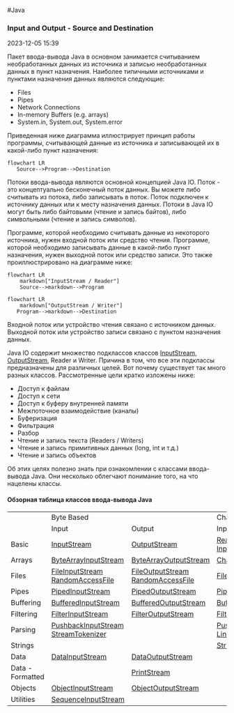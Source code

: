 #Java 
### Input and Output - Source and Destination ###

2023-12-05 15:39

Пакет ввода-вывода Java в основном занимается считыванием необработанных данных из источника и записью необработанных данных в пункт назначения. Наиболее типичными источниками и пунктами назначения данных являются следующие:
- Files
- Pipes
- Network Connections
- In-memory Buffers (e.g. arrays)
- System.in, System.out, System.error

Приведенная ниже диаграмма иллюстрирует принцип работы программы, считывающей данные из источника и записывающей их в какой-либо пункт назначения:

```mermaid
flowchart LR
   Source-->Program-->Destination
```
Потоки ввода-вывода являются основной концепцией Java IO. Поток - это концептуально бесконечный поток данных. Вы можете либо считывать из потока, либо записывать в поток. Поток подключен к источнику данных или к месту назначения данных. Потоки в Java IO могут быть либо байтовыми (чтение и запись байтов), либо символьными (чтение и запись символов).

Программе, которой необходимо считывать данные из некоторого источника, нужен входной поток или средство чтения. Программе, которой необходимо записывать данные в какой-либо пункт назначения, нужен выходной поток или средство записи. Это также проиллюстрировано на диаграмме ниже:

```mermaid
flowchart LR
	markdown["InputStream / Reader"]
	Source-->markdown-->Program
```

```mermaid
flowchart LR
	markdown["OutputStream / Writer"]
   Program-->markdown-->Destination
```
Входной поток или устройство чтения связано с источником данных. Выходной поток или устройство записи связано с пунктом назначения данных.

Java IO содержит множество подклассов классов [InputStream](InputStream), [OutputStream](OutputStream), Reader и Writer. Причина в том, что все эти подклассы предназначены для различных целей. Вот почему существует так много разных классов. Рассмотренные цели кратко изложены ниже:
- Доступ к файлам 
- Доступ к сети 
- Доступ к буферу внутренней памяти 
- Межпоточное взаимодействие (каналы) 
- Буферизация 
- Фильтрация 
- Разбор 
- Чтение и запись текста (Readers / Writers) 
- Чтение и запись примитивных данных (long, int и т.д.) 
- Чтение и запись объектов

Об этих целях полезно знать при ознакомлении с классами ввода-вывода Java. Они несколько облегчают понимание того, на что нацелены классы.
#### Обзорная таблица классов ввода-вывода Java ####

|   |   |   |   |   |
|---|---|---|---|---|
||Byte Based|   |Character Based|   |
||Input|Output|Input|Output|
|Basic|[InputStream](InputStream)|[OutputStream](OutputStream)|[Reader](https://www.jenkov.com/tutorials/java-io/reader.html)  <br>[InputStreamReader](https://www.jenkov.com/tutorials/java-io/inputstreamreader.html)|[Writer](https://www.jenkov.com/tutorials/java-io/writer.hml)  <br>[OutputStreamWriter](https://www.jenkov.com/tutorials/java-io/outputstreamwriter.html)|
|Arrays|[ByteArrayInputStream](ByteArrayInputStream)|[ByteArrayOutputStream](ByteArrayOutputStream)|[CharArrayReader](https://www.jenkov.com/tutorials/java-io/chararrayreader.html)|[CharArrayWriter](https://www.jenkov.com/tutorials/java-io/chararraywriter.html)|
|Files|[FileInputStream](FileInputStream)  <br>[RandomAccessFile](https://www.jenkov.com/tutorials/java-io/randomaccessfile.html)|[FileOutputStream](FileOutputStream)  <br>[RandomAccessFile](https://www.jenkov.com/tutorials/java-io/randomaccessfile.html)|[FileReader](https://www.jenkov.com/tutorials/java-io/filereader.html)|[FileWriter](https://www.jenkov.com/tutorials/java-io/filewriter.html)|
|Pipes|[PipedInputStream](https://www.jenkov.com/tutorials/java-io/pipedinputstream.html)|[PipedOutputStream](https://www.jenkov.com/tutorials/java-io/pipedoutputstream.html)|[PipedReader](https://www.jenkov.com/tutorials/java-io/pipedreader.html)|[PipedWriter](https://www.jenkov.com/tutorials/java-io/pipedwriter.html)|
|Buffering|[BufferedInputStream](BufferedInputStream)|[BufferedOutputStream](BufferedOutputStream)|[BufferedReader](https://www.jenkov.com/tutorials/java-io/bufferedreader.html)|[BufferedWriter](https://www.jenkov.com/tutorials/java-io/bufferedwriter.html)|
|Filtering|[FilterInputStream](https://www.jenkov.com/tutorials/java-io/filterinputstream.html)|[FilterOutputStream](https://www.jenkov.com/tutorials/java-io/filteroutputstream.html)|[FilterReader](https://www.jenkov.com/tutorials/java-io/filterreader.html)|[FilterWriter](https://www.jenkov.com/tutorials/java-io/filterwriter.html)|
|Parsing|[PushbackInputStream](https://www.jenkov.com/tutorials/java-io/pushbackinputstream.html)  <br>[StreamTokenizer](https://www.jenkov.com/tutorials/java-io/streamtokenizer.html)||[PushbackReader](https://www.jenkov.com/tutorials/java-io/pushbackreader.html)  <br>[LineNumberReader](https://www.jenkov.com/tutorials/java-io/linenumberreader.html)||
|Strings|||[StringReader](https://www.jenkov.com/tutorials/java-io/stringreader.html)|[StringWriter](https://www.jenkov.com/tutorials/java-io/stringwriter.html)|
|Data|[DataInputStream](DataInputStream)|[DataOutputStream](DataOutputStream)|||
|Data - Formatted||[PrintStream](PrintStream)||[PrintWriter](https://www.jenkov.com/tutorials/java-io/printwriter.html)|
|Objects|[ObjectInputStream](ObjectInputStream)|[ObjectOutputStream](ObjectOutputStream)|||
|Utilities|[SequenceInputStream](https://www.jenkov.com/tutorials/java-io/sequenceinputstream.html)||||
